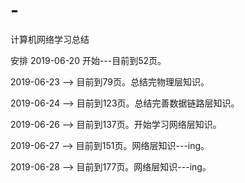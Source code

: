 # -
计算机网络学习总结

安排
2019-06-20 开始---目前到52页。

2019-06-23 --> 目前到79页。总结完物理层知识。

2019-06-24 --> 目前到123页。总结完善数据链路层知识。

2019-06-26 --> 目前到137页。开始学习网络层知识。

2019-06-27 --> 目前到151页。网络层知识---ing。

2019-06-28 --> 目前到177页。网络层知识---ing。




